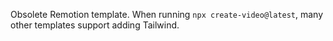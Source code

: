 Obsolete Remotion template. When running `npx create-video@latest`, many other templates support adding Tailwind.
